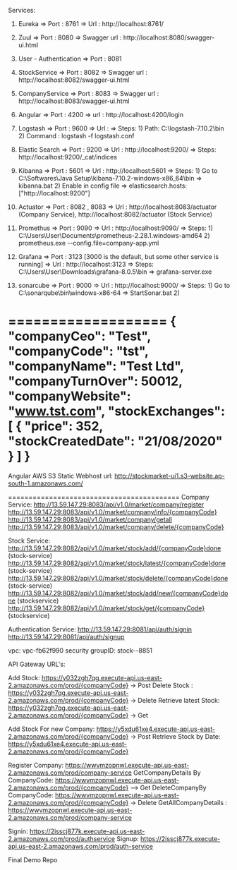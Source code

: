 Services:
1. Eureka
   => Port : 8761
   => Url  : http://localhost:8761/

2. Zuul
   => Port : 8080
   => Swagger url  : http://localhost:8080/swagger-ui.html

3. User - Authentication
   => Port : 8081

4. StockService
   => Port : 8082
   => Swagger url  : http://localhost:8082/swagger-ui.html 

5. CompanyService
   => Port : 8083
   => Swagger url  : http://localhost:8083/swagger-ui.html 

6. Angular
   => Port : 4200
   => url  : http://localhost:4200/login

7. Logstash
   => Port : 9600
   => Url  : 
   => Steps: 1) Path: C:\logstash-7.10.2\bin 
             2) Command : logstash -f logstash.conf
			 
8. Elastic Search
   => Port : 9200
   => Url  : http://localhost:9200/
   => Steps: http://localhost:9200/_cat/indices
   
9. Kibanna
   => Port : 5601
   => Url  : http://localhost:5601
   => Steps: 1) Go to C:\Softwares\Java Setup\kibana-7.10.2-windows-x86_64\bin => kibanna.bat
             2) Enable in config file => elasticsearch.hosts: ["http://localhost:9200"]

10. Actuator
   => Port : 8082 , 8083
   => Url  : http://localhost:8083/actuator (Company Service), http://localhost:8082/actuator (Stock Service)

11. Promethus
   => Port : 9090
   => Url  : http://localhost:9090/
   => Steps: 1) C:\Users\User\Documents\prometheus-2.28.1.windows-amd64
             2) prometheus.exe --config.file=company-app.yml

12. Grafana
   => Port : 3123  [3000 is the default, but some other service is running]
   => Url  : http://localhost:3123
   => Steps: C:\Users\User\Downloads\grafana-8.0.5\bin => grafana-server.exe

13. sonarcube
   => Port : 9000
   => Url  : http://localhost:9000/
   => Steps: 1) Go to C:\sonarqube\bin\windows-x86-64 => StartSonar.bat
             2)
			 
===================
{
  "companyCeo": "Test",
  "companyCode": "tst",
  "companyName": "Test Ltd",
  "companyTurnOver": 50012,
  "companyWebsite": "www.tst.com",
  "stockExchanges": [
    {
      "price": 352,
      "stockCreatedDate": "21/08/2020"
    }
  ]
}
==========================================

Angular AWS S3 Static Webhost url: 
http://stockmarket-ui1.s3-website.ap-south-1.amazonaws.com/

==========================================
Company Service: 
http://13.59.147.29:8083/api/v1.0/market/company/register
http://13.59.147.29:8083/api/v1.0/market/company/info/{companyCode}
http://13.59.147.29:8083/api/v1.0/market/company/getall
http://13.59.147.29:8083/api/v1.0/market/company/delete/{companyCode}

Stock Service:
http://13.59.147.29:8082/api/v1.0/market/stock/add/{companyCode}done (stock-service)
http://13.59.147.29:8082/api/v1.0/market/stock/latest/{companyCode}done (stock-service)
http://13.59.147.29:8082/api/v1.0/market/stock/delete/{companyCode}done (stock-service)
http://13.59.147.29:8082/api/v1.0/market/stock/add/new/{companyCode}done (stockservice)
http://13.59.147.29:8082/api/v1.0/market/stock/get/{companyCode} (stockservice)

Authentication Service:
http://13.59.147.29:8081/api/auth/signin
http://13.59.147.29:8081/api/auth/signup

vpc: vpc-fb62f990
security groupID: stock--8851

API Gateway URL's:

Add Stock: https://y032zgh7qg.execute-api.us-east-2.amazonaws.com/prod/{companyCode} -> Post
Delete Stock : https://y032zgh7qg.execute-api.us-east-2.amazonaws.com/prod/{companyCode} -> Delete
Retrieve latest Stock:   https://y032zgh7qg.execute-api.us-east-2.amazonaws.com/prod/{companyCode} -> Get

Add Stock For new Company:  https://y5xdu61xe4.execute-api.us-east-2.amazonaws.com/prod/{companyCode} -> Post
Retrieve Stock by Date:  https://y5xdu61xe4.execute-api.us-east-2.amazonaws.com/prod/{companyCode}

Register Company:  https://wwvmzopnwl.execute-api.us-east-2.amazonaws.com/prod/company-service
GetCompanyDetails By CompanyCode: https://wwvmzopnwl.execute-api.us-east-2.amazonaws.com/prod/{companyCode} --> Get
DeleteCompanyBy CompanyCode: https://wwvmzopnwl.execute-api.us-east-2.amazonaws.com/prod/{companyCode} -> Delete
GetAllCompanyDetails :  https://wwvmzopnwl.execute-api.us-east-2.amazonaws.com/prod/company-service

Signin: https://2isscj877k.execute-api.us-east-2.amazonaws.com/prod/authservice
Signup: https://2isscj877k.execute-api.us-east-2.amazonaws.com/prod/auth-service

Final Demo Repo

